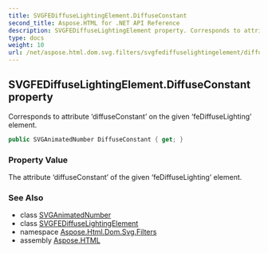 ```yaml
---
title: SVGFEDiffuseLightingElement.DiffuseConstant
second_title: Aspose.HTML for .NET API Reference
description: SVGFEDiffuseLightingElement property. Corresponds to attribute diffuseConstant on the given feDiffuseLighting element
type: docs
weight: 10
url: /net/aspose.html.dom.svg.filters/svgfediffuselightingelement/diffuseconstant/
---
```

## SVGFEDiffuseLightingElement.DiffuseConstant property

Corresponds to attribute ‘diffuseConstant’ on the given ‘feDiffuseLighting’ element.

```csharp
public SVGAnimatedNumber DiffuseConstant { get; }
```

### Property Value

The attribute ‘diffuseConstant’ of the given ‘feDiffuseLighting’ element.

### See Also

* class [SVGAnimatedNumber](../../../aspose.html.dom.svg.datatypes/svganimatednumber/)
* class [SVGFEDiffuseLightingElement](../)
* namespace [Aspose.Html.Dom.Svg.Filters](../../svgfediffuselightingelement/)
* assembly [Aspose.HTML](../../../)
